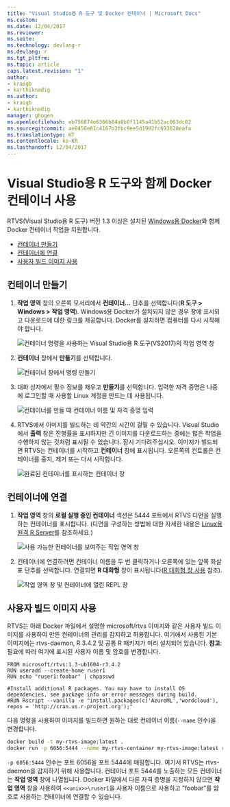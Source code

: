 ```yaml
---
title: "Visual Studio용 R 도구 및 Docker 컨테이너 | Microsoft Docs"
ms.custom: 
ms.date: 12/04/2017
ms.reviewer: 
ms.suite: 
ms.technology: devlang-r
ms.devlang: r
ms.tgt_pltfrm: 
ms.topic: article
caps.latest.revision: "1"
author:
- kraigb
- karthiknadig
ms.author:
- kraigb
- karthiknadig
manager: ghogen
ms.openlocfilehash: eb756874e6366b84a0b8f1145a41b52ac063dc02
ms.sourcegitcommit: ae9450e81c4167b3fbc9ee5d1992fc693628eafa
ms.translationtype: HT
ms.contentlocale: ko-KR
ms.lasthandoff: 12/04/2017
---
```

# <a name="using-docker-containers-with-r-tools-for-visual-studio"></a>Visual Studio용 R 도구와 함께 Docker 컨테이너 사용

RTVS(Visual Studio용 R 도구) 버전 1.3 이상은 설치된 [Windows용 Docker](https://www.docker.com/docker-windows)와 함께 Docker 컨테이너 작업을 지원합니다.

- [컨테이너 만들기](#creating-a-container)
- [컨테이너에 연결](#connecting-to-a-container)
- [사용자 빌드 이미지 사용](#using-custom-built-images)

## <a name="creating-a-container"></a>컨테이너 만들기

1. **작업 영역** 창의 오른쪽 모서리에서 **컨테이너...** 단추를 선택합니다(**R 도구 > Windows > 작업 영역**). Windows용 Docker가 설치되지 않은 경우 창에 표시되고 다운로드에 대한 링크를 제공합니다. Docker를 설치하면 컴퓨터를 다시 시작해야 합니다.

    ![컨테이너 명령을 사용하는 Visual Studio용 R 도구(VS2017)의 작업 영역 창](media/container-workspaces-window.png)

1. **컨테이너** 창에서 **만들기**를 선택합니다.

    ![컨테이너 창에서 명령 만들기](media/containers-window-create.png)

1. 대화 상자에서 필수 정보를 채우고 **만들기**를 선택합니다. 입력한 자격 증명은 나중에 로그인할 때 사용할 Linux 계정을 만드는 데 사용됩니다.

    ![컨테이너를 만들 때 컨테이너 이름 및 자격 증명 입력](media/containers-window-create-fill.png)

1. RTVS에서 이미지를 빌드하는 데 약간의 시간이 걸릴 수 있습니다. Visual Studio에서 **출력** 창은 진행률을 표시하지만 긴 이미지를 다운로드하는 중에는 많은 작업을 수행하지 않는 것처럼 표시될 수 있습니다. 잠시 기다려주십시오. 이미지가 빌드되면 RTVS는 컨테이너를 시작하고 **컨테이너** 창에 표시됩니다. 오른쪽의 컨트롤은 컨테이너를 중지, 제거 또는 다시 시작합니다.

    ![완료된 컨테이너를 표시하는 컨테이너 창](media/containers-window-created.png)

## <a name="connecting-to-a-container"></a>컨테이너에 연결

1. **작업 영역** 창의 **로컬 실행 중인 컨테이너** 섹션은 5444 포트에서 RTVS 디먼을 실행하는 컨테이너를 표시합니다. (디먼을 구성하는 방법에 대한 자세한 내용은 [Linux용 원격 R Server](workspaces-remote-r-service-for-linux.md)를 참조하세요.)

    ![사용 가능한 컨테이너를 보여주는 작업 영역 창](media/workspaces-window-running-containers.png)

1. 컨테이너에 연결하려면 컨테이너 이름을 두 번 클릭하거나 오른쪽에 있는 앞쪽 화살표 단추를 선택합니다. 연결되면 **R 대화형** 창이 표시됩니다([R 대화형 창 사용](interactive-repl.md) 참조).

    ![작업 영역 창 및 컨테이너에 열린 REPL 창](media/workspaces-window-container-connected.png)

## <a name="using-custom-built-images"></a>사용자 빌드 이미지 사용

RTVS는 아래 Docker 파일에서 설명한 microsoft/rtvs 이미지와 같은 사용자 빌드 이미지를 사용하여 만든 컨테이너의 관리를 감지하고 허용합니다. 여기에서 사용된 기본 이미지에는 rtvs-daemon, R 3.4.2 및 공통 R 패키지가 미리 설치되어 있습니다. **참고**: 필요에 따라 여기에 표시된 사용자 이름 및 암호를 변경합니다.

```docker
FROM microsoft/rtvs:1.3-ub1604-r3.4.2
RUN useradd --create-home ruser1
RUN echo "ruser1:foobar" | chpasswd

#Install additional R packages. You may have to install OS dependencies, see package info or error messages during build.
#RUN Rscript --vanilla -e "install.packages(c('AzureML','wordcloud'), repos = 'http://cran.us.r-project.org');"
```

다음 명령을 사용하여 이미지를 빌드하면 원하는 대로 컨테이너 이름(`--name` 인수)을 변경합니다.

```bash
docker build -t my-rtvs-image:latest .
docker run -p 6056:5444 --name my-rtvs-container my-rtvs-image:latest rtvsd
```

`-p 6056:5444` 인수는 포트 6056을 포트 5444에 매핑합니다. 여기서 RTVS는 rtvs-daemon을 감지하기 위해 사용합니다. 컨테이너 포트 5444를 노출하는 모든 컨테이너는 **작업 영역** 창에 나열됩니다. Docker 파일에서 다른 자격 증명을 지정하지 않으면 **작업 영역** 창을 사용하여 `<<unix>>\ruser1`을 사용자 이름으로 사용하고 "foobar"를 암호로 사용하는 컨테이너에 연결할 수 있습니다.
